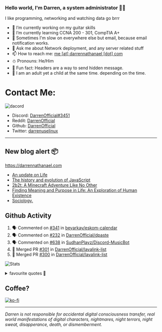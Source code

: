 ### Hello world, I'm Darren, a system administrator 👨‍💻
I like programming, networking and watching data go brrr


- 🔭 I’m currently working on my guitar skills
- 🌴 I’m currently learning CCNA 200 - 301, CompTIA A+ 
- 🚀 Sometimes I'm slow on everywhere else but email, because email notification works.
- 💬 Ask me about Network deployment, and any server related stuff 
- 📫 How to reach me: [me [at] darrennathanael [dot] com](mailto:me@darrennathanael.com) 
- ⛄️ Pronouns: He/Him
- 🍪 Fun fact: Headers are a way to send hidden message.
- 🍻 I am an adult yet a child at the same time. depending on the time.

# Contact Me:

![dacord](https://discord.c99.nl/widget/theme-4/508296903960821771.png)

- Discord: [DarrenOfficial#3451](https://discord.darrennathanael.com)
- Reddit: [DarrenOfficial](https://reddit.com/u/DarrenOfficiallol)
- Github: [DarrenOfficial](https://github.com/DarrenOfficial)
- Twitter: [darrenuselinux](https://twitter.com/darrenuselinux)


---
## New blog alert 📦
https://darrennathanael.com
<!-- BLOG-POST-LIST:START -->
- [An update on Life](https://darrennathanael.com/posts/an-update-on-life/)
- [The history and evolution of JavaScript](https://darrennathanael.com/posts/origin-of-javascript/)
- [2b2t: A Minecraft Adventure Like No Other](https://darrennathanael.com/posts/2b2t-a-minecraft-adventure-like-no-other/)
- [Finding Meaning and Purpose in Life: An Exploration of Human Existence](https://darrennathanael.com/posts/finding-meaning-and-purpose-in-life/)
- [Sociology.](https://darrennathanael.com/posts/sociology/)
<!-- BLOG-POST-LIST:END -->

## Github Activity
<!--START_SECTION:activity-->
1. 🗣 Commented on [#341](https://github.com/beyarkay/eskom-calendar/issues/341) in [beyarkay/eskom-calendar](https://github.com/beyarkay/eskom-calendar)
2. 🗣 Commented on [#232](https://github.com/DarrenOfficial/dpaste/issues/232) in [DarrenOfficial/dpaste](https://github.com/DarrenOfficial/dpaste)
3. 🗣 Commented on [#638](https://github.com/SudhanPlayz/Discord-MusicBot/issues/638) in [SudhanPlayz/Discord-MusicBot](https://github.com/SudhanPlayz/Discord-MusicBot)
4. 🎉 Merged PR [#301](https://github.com/DarrenOfficial/lavalink-list/pull/301) in [DarrenOfficial/lavalink-list](https://github.com/DarrenOfficial/lavalink-list)
5. 🎉 Merged PR [#300](https://github.com/DarrenOfficial/lavalink-list/pull/300) in [DarrenOfficial/lavalink-list](https://github.com/DarrenOfficial/lavalink-list)
<!--END_SECTION:activity-->


![Stats](https://github-readme-stats.vercel.app/api?username=DarrenOfficial&layout=compact&hide_border=true&hide_title=true&count_private=true&include_all_commits=true&show_icons=true&bg_color=00000000&text_color=c3c6ce&icon_color=4e64f7)


<details>
<summary>favourite quotes 🍻</summary>
<br>
<i>"Always trust what others say or write without ever questioning them. Especially their code."</i> -Albert Einstein
<br><br>
  <i>"If she this easy, then she prolly got a diseasy"</i> -Dr Martin Luther King
  <br><br>
  <i>"If a woman is giving you what you want, it is deception."</i> -Sun Tzu, Art of War
</details>


## Coffee?

[![ko-fi](https://ko-fi.com/img/githubbutton_sm.svg)](https://ko-fi.com/R6R1311CB)

---

_Darren is not responsible for accidental digital consciousness transfer, real world manifestations of digital characters, nightmares, night terrors, night sweat, disapperance, death, or dismemberment._

